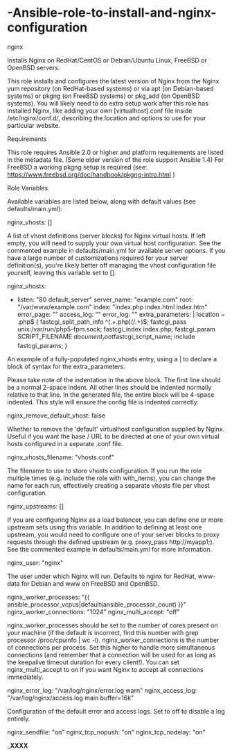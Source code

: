 # -Ansible-role-to-install-and-nginx-configuration


nginx

Installs Nginx on RedHat/CentOS or Debian/Ubuntu Linux, FreeBSD or OpenBSD servers.

This role installs and configures the latest version of Nginx from the Nginx yum repository (on RedHat-based systems) or via apt (on Debian-based systems) or pkgng (on FreeBSD systems) or pkg_add (on OpenBSD systems). You will likely need to do extra setup work after this role has installed Nginx, like adding your own [virtualhost].conf file inside /etc/nginx/conf.d/, describing the location and options to use for your particular website.


Requirements

This role requires Ansible 2.0 or higher and platform requirements are listed in the metadata file. (Some older version of the role support Ansible 1.4) For FreeBSD a working pkgng setup is required (see: https://www.freebsd.org/doc/handbook/pkgng-intro.html )


Role Variables

Available variables are listed below, along with default values (see defaults/main.yml):

nginx_vhosts: []

A list of vhost definitions (server blocks) for Nginx virtual hosts. If left empty, you will need to supply your own virtual host configuration. See the commented example in defaults/main.yml for available server options. If you have a large number of customizations required for your server definition(s), you're likely better off managing the vhost configuration file yourself, leaving this variable set to [].

nginx_vhosts:
  - listen: "80 default_server"
    server_name: "example.com"
    root: "/var/www/example.com"
    index: "index.php index.html index.htm"
    error_page: ""
    access_log: ""
    error_log: ""
    extra_parameters: |
      location ~ \.php$ {
          fastcgi_split_path_info ^(.+\.php)(/.+)$;
          fastcgi_pass unix:/var/run/php5-fpm.sock;
          fastcgi_index index.php;
          fastcgi_param SCRIPT_FILENAME $document_root$fastcgi_script_name;
          include fastcgi_params;
      }

An example of a fully-populated nginx_vhosts entry, using a | to declare a block of syntax for the extra_parameters.

Please take note of the indentation in the above block. The first line should be a normal 2-space indent. All other lines should be indented normally relative to that line. In the generated file, the entire block will be 4-space indented. This style will ensure the config file is indented correctly.

nginx_remove_default_vhost: false

Whether to remove the 'default' virtualhost configuration supplied by Nginx. Useful if you want the base / URL to be directed at one of your own virtual hosts configured in a separate .conf file.

nginx_vhosts_filename: "vhosts.conf"



The filename to use to store vhosts configuration. If you run the role multiple times (e.g. include the role with with_items), you can change the name for each run, effectively creating a separate vhosts file per vhost configuration.

nginx_upstreams: []

If you are configuring Nginx as a load balancer, you can define one or more upstream sets using this variable. In addition to defining at least one upstream, you would need to configure one of your server blocks to proxy requests through the defined upstream (e.g. proxy_pass http://myapp1;). See the commented example in defaults/main.yml for more information.

nginx_user: "nginx"

The user under which Nginx will run. Defaults to nginx for RedHat, www-data for Debian and www on FreeBSD and OpenBSD.

nginx_worker_processes: "{{ ansible_processor_vcpus|default(ansible_processor_count) }}"
nginx_worker_connections: "1024"
nginx_multi_accept: "off"

nginx_worker_processes should be set to the number of cores present on your machine (if the default is incorrect, find this number with grep processor /proc/cpuinfo | wc -l). nginx_worker_connections is the number of connections per process. Set this higher to handle more simultaneous connections (and remember that a connection will be used for as long as the keepalive timeout duration for every client!). You can set nginx_multi_accept to on if you want Nginx to accept all connections immediately.

nginx_error_log: "/var/log/nginx/error.log warn"
nginx_access_log: "/var/log/nginx/access.log main buffer=16k"

Configuration of the default error and access logs. Set to off to disable a log entirely.

nginx_sendfile: "on"
nginx_tcp_nopush: "on"
nginx_tcp_nodelay: "on"


_____________________________XXXX____________________________
